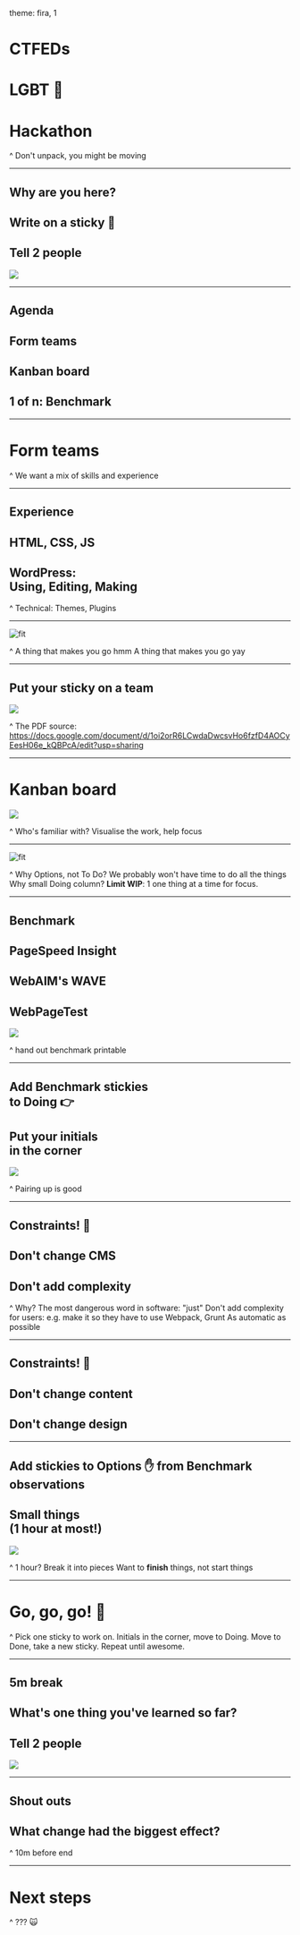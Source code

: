 theme: fira, 1

# **CTFEDs**
# LGBT :rainbow:
# Hackathon

^ Don't unpack, you might be moving

---

## **Why are you here?**
## Write on a sticky :pencil:
## Tell 2 people

![](img/discussion.jpg)

---

## **Agenda**

## Form teams
## Kanban board
## 1 of n: Benchmark

---

# Form teams

^ We want a mix of skills and experience

---

## **Experience**
## HTML, CSS, JS
## WordPress:<br>Using, Editing, Making

^ Technical: Themes, Plugins

---

![fit](img/sticky-note.jpg)

^ A thing that makes you go hmm
A thing that makes you go yay

---

## Put your sticky on a team

![](img/crowd.jpg)

^ The PDF source: https://docs.google.com/document/d/1oi2orR6LCwdaDwcsvHo6fzfD4AOCyEesH06e_kQBPcA/edit?usp=sharing

---

# Kanban board

![](img/paper-roll.jpg)

^ Who's familiar with?
Visualise the work, help focus

----

![fit](print/kanban-board.jpg)

^ Why Options, not To Do? We probably won't have time to do all the things
Why small Doing column? **Limit WIP**: 1 one thing at a time for focus.

---

## **Benchmark**

## PageSpeed Insight
## WebAIM's WAVE
## WebPageTest

![](img/webpagetest.jpg)

^ hand out benchmark printable

---

## Add **Benchmark stickies**<br>to Doing 👉
## Put **your initials**<br>in the corner

![](img/stickynotes.jpg)

^ Pairing up is good

---

## **Constraints! 🙅**
## Don't change CMS
## Don't add complexity

^ Why? The most dangerous word in software: "just"
Don't add complexity for users: e.g. make it so they have to use Webpack, Grunt
As automatic as possible

---

## **Constraints! 🙅**
## Don't change content
## Don't change design

---

## Add stickies to **Options ✋** from Benchmark observations
## Small things<br>(1 hour at most!)

![](img/stickynotes.jpg)

^ 1 hour? Break it into pieces
Want to **finish** things, not start things

---


# Go, go, go! :raised_hands:

^ Pick one sticky to work on.
Initials in the corner, move to Doing.
Move to Done, take a new sticky.
Repeat until awesome.

---

## **5m break**

## What's one thing you've learned so far?
## Tell 2 people

![](img/discussion.jpg)

---

## **Shout outs**
## What change had the biggest effect?

^ 10m before end

---

# Next steps

^ ??? 🙀
